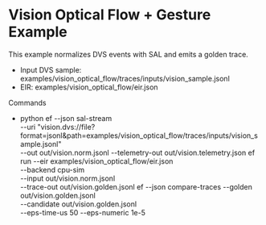 # Vision Optical Flow + Gesture Example

This example normalizes DVS events with SAL and emits a golden trace.

- Input DVS sample: examples/vision_optical_flow/traces/inputs/vision_sample.jsonl
- EIR: examples/vision_optical_flow/eir.json

Commands
- python
  ef --json sal-stream \
     --uri "vision.dvs://file?format=jsonl&path=examples/vision_optical_flow/traces/inputs/vision_sample.jsonl" \
     --out out/vision.norm.jsonl --telemetry-out out/vision.telemetry.json
  ef run --eir examples/vision_optical_flow/eir.json \
         --backend cpu-sim \
         --input out/vision.norm.jsonl \
         --trace-out out/vision.golden.jsonl
  ef --json compare-traces --golden out/vision.golden.jsonl \
                           --candidate out/vision.golden.jsonl \
                           --eps-time-us 50 --eps-numeric 1e-5
